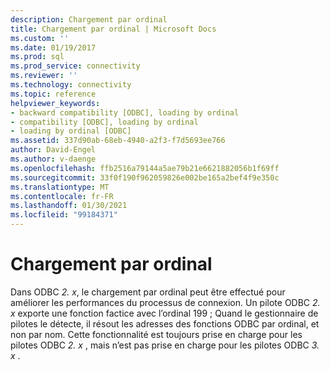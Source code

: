 ```yaml
---
description: Chargement par ordinal
title: Chargement par ordinal | Microsoft Docs
ms.custom: ''
ms.date: 01/19/2017
ms.prod: sql
ms.prod_service: connectivity
ms.reviewer: ''
ms.technology: connectivity
ms.topic: reference
helpviewer_keywords:
- backward compatibility [ODBC], loading by ordinal
- compatibility [ODBC], loading by ordinal
- loading by ordinal [ODBC]
ms.assetid: 337d90ab-68eb-4940-a2f3-f7d5693ee766
author: David-Engel
ms.author: v-daenge
ms.openlocfilehash: ffb2516a79144a5ae79b21e6621882056b1f69ff
ms.sourcegitcommit: 33f0f190f962059826e002be165a2bef4f9e350c
ms.translationtype: MT
ms.contentlocale: fr-FR
ms.lasthandoff: 01/30/2021
ms.locfileid: "99184371"
---
```

# <a name="loading-by-ordinal"></a>Chargement par ordinal
Dans ODBC *2. x*, le chargement par ordinal peut être effectué pour améliorer les performances du processus de connexion. Un pilote ODBC *2. x* exporte une fonction factice avec l’ordinal 199 ; Quand le gestionnaire de pilotes le détecte, il résout les adresses des fonctions ODBC par ordinal, et non par nom. Cette fonctionnalité est toujours prise en charge pour les pilotes ODBC *2. x* , mais n’est pas prise en charge pour les pilotes ODBC *3. x* .
